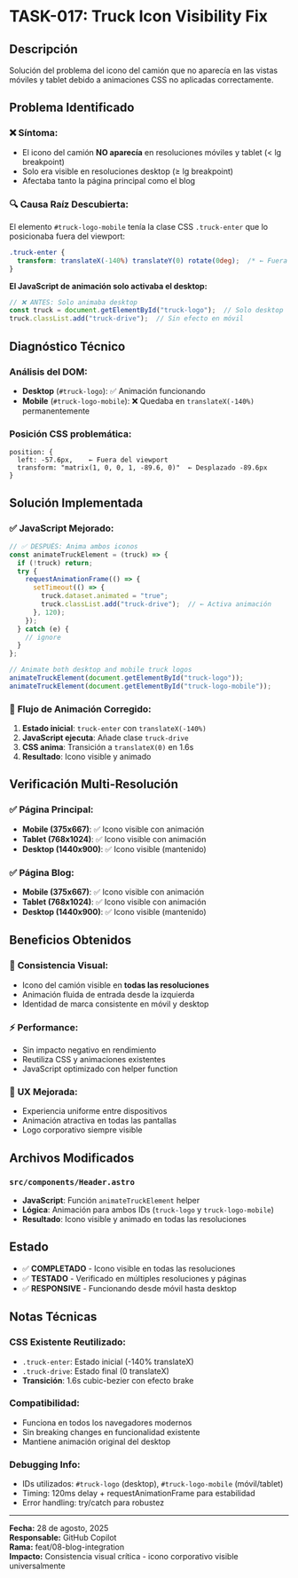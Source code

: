 # TASK-017: Truck Icon Visibility Fix

## Descripción
Solución del problema del icono del camión que no aparecía en las vistas móviles y tablet debido a animaciones CSS no aplicadas correctamente.

## Problema Identificado

### ❌ **Síntoma**:
- El icono del camión **NO aparecía** en resoluciones móviles y tablet (< lg breakpoint)
- Solo era visible en resoluciones desktop (≥ lg breakpoint)
- Afectaba tanto la página principal como el blog

### 🔍 **Causa Raíz Descubierta**:
El elemento `#truck-logo-mobile` tenía la clase CSS `.truck-enter` que lo posicionaba fuera del viewport:

```css
.truck-enter {
  transform: translateX(-140%) translateY(0) rotate(0deg);  /* ← Fuera de pantalla */
}
```

**El JavaScript de animación solo activaba el desktop:**
```js
// ❌ ANTES: Solo animaba desktop
const truck = document.getElementById("truck-logo");  // Solo desktop
truck.classList.add("truck-drive");  // Sin efecto en móvil
```

## Diagnóstico Técnico

### Análisis del DOM:
- **Desktop** (`#truck-logo`): ✅ Animación funcionando
- **Mobile** (`#truck-logo-mobile`): ❌ Quedaba en `translateX(-140%)` permanentemente

### Posición CSS problemática:
```
position: {
  left: -57.6px,    ← Fuera del viewport
  transform: "matrix(1, 0, 0, 1, -89.6, 0)"  ← Desplazado -89.6px
}
```

## Solución Implementada

### ✅ **JavaScript Mejorado**:
```js
// ✅ DESPUÉS: Anima ambos iconos
const animateTruckElement = (truck) => {
  if (!truck) return;
  try {
    requestAnimationFrame(() => {
      setTimeout(() => {
        truck.dataset.animated = "true";
        truck.classList.add("truck-drive");  // ← Activa animación
      }, 120);
    });
  } catch (e) {
    // ignore
  }
};

// Animate both desktop and mobile truck logos
animateTruckElement(document.getElementById("truck-logo"));
animateTruckElement(document.getElementById("truck-logo-mobile"));
```

### 🎯 **Flujo de Animación Corregido**:
1. **Estado inicial**: `truck-enter` con `translateX(-140%)`
2. **JavaScript ejecuta**: Añade clase `truck-drive` 
3. **CSS anima**: Transición a `translateX(0)` en 1.6s
4. **Resultado**: Icono visible y animado

## Verificación Multi-Resolución

### ✅ **Página Principal**:
- **Mobile (375x667)**: ✅ Icono visible con animación
- **Tablet (768x1024)**: ✅ Icono visible con animación  
- **Desktop (1440x900)**: ✅ Icono visible (mantenido)

### ✅ **Página Blog**:
- **Mobile (375x667)**: ✅ Icono visible con animación
- **Tablet (768x1024)**: ✅ Icono visible con animación
- **Desktop (1440x900)**: ✅ Icono visible (mantenido)

## Beneficios Obtenidos

### 🎨 **Consistencia Visual**:
- Icono del camión visible en **todas las resoluciones**
- Animación fluida de entrada desde la izquierda
- Identidad de marca consistente en móvil y desktop

### ⚡ **Performance**:
- Sin impacto negativo en rendimiento
- Reutiliza CSS y animaciones existentes
- JavaScript optimizado con helper function

### 📱 **UX Mejorada**:
- Experiencia uniforme entre dispositivos
- Animación atractiva en todas las pantallas
- Logo corporativo siempre visible

## Archivos Modificados

### `src/components/Header.astro`
- **JavaScript**: Función `animateTruckElement` helper
- **Lógica**: Animación para ambos IDs (`truck-logo` y `truck-logo-mobile`)
- **Resultado**: Icono visible y animado en todas las resoluciones

## Estado
- ✅ **COMPLETADO** - Icono visible en todas las resoluciones
- ✅ **TESTADO** - Verificado en múltiples resoluciones y páginas
- ✅ **RESPONSIVE** - Funcionando desde móvil hasta desktop

## Notas Técnicas

### CSS Existente Reutilizado:
- `.truck-enter`: Estado inicial (-140% translateX)
- `.truck-drive`: Estado final (0 translateX) 
- **Transición**: 1.6s cubic-bezier con efecto brake

### Compatibilidad:
- Funciona en todos los navegadores modernos
- Sin breaking changes en funcionalidad existente
- Mantiene animación original del desktop

### Debugging Info:
- IDs utilizados: `#truck-logo` (desktop), `#truck-logo-mobile` (móvil/tablet)
- Timing: 120ms delay + requestAnimationFrame para estabilidad
- Error handling: try/catch para robustez

---
**Fecha:** 28 de agosto, 2025  
**Responsable:** GitHub Copilot  
**Rama:** feat/08-blog-integration  
**Impacto:** Consistencia visual crítica - icono corporativo visible universalmente
